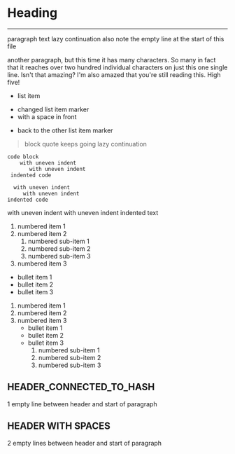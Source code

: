 # Heading

-----

paragraph text
lazy continuation
also note the empty line at the start of this file

another paragraph, but this time it has many characters. So many in fact that it reaches over two hundred individual characters on just this one single line. Isn't that amazing? I'm also amazed that you're still reading this. High five!

* list item
- changed list item marker
- with a space in front
* back to the other list item marker

> block quote
> keeps going
> lazy continuation

```
code block
    with uneven indent
       with uneven indent
 indented code
```

~~~info
  with uneven indent
     with uneven indent
indented code
~~~

with uneven indent
with uneven indent
indented text

1. numbered item 1
2. numbered item 2
   1. numbered sub-item 1
   2. numbered sub-item 2
   3. numbered sub-item 3
3. numbered item 3

- bullet item 1
- bullet item 2
- bullet item 3

1. numbered item 1
2. numbered item 2
3. numbered item 3
   - bullet item 1
   - bullet item 2
   - bullet item 3
     1. numbered sub-item 1
     2. numbered sub-item 2
     3. numbered sub-item 3

## HEADER_CONNECTED_TO_HASH

1 empty line between header and start of paragraph

## HEADER WITH SPACES

2 empty lines between header and start of paragraph
